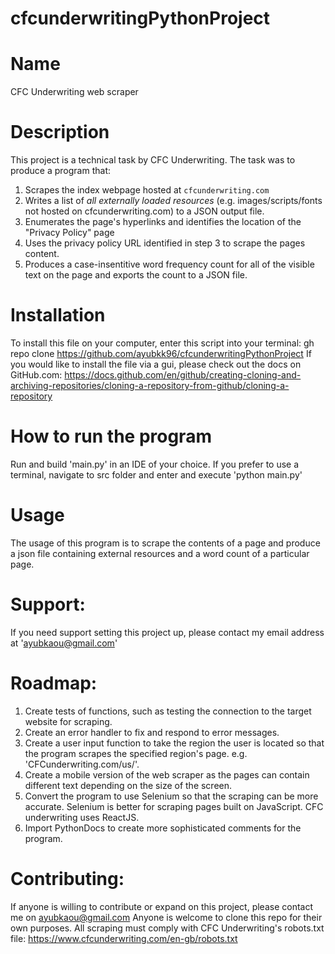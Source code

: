 # cfcunderwritingPythonProject
# Name
CFC Underwriting web scraper

# Description
This project is a technical task by CFC Underwriting.
The task was to produce a program that:
1. Scrapes the index webpage hosted at `cfcunderwriting.com`
2. Writes a list of *all externally loaded resources* (e.g. images/scripts/fonts not hosted
on cfcunderwriting.com) to a JSON output file.
3. Enumerates the page's hyperlinks and identifies the location of the "Privacy Policy"
page
4. Uses the privacy policy URL identified in step 3 to scrape the pages content.
5. Produces a case-insentitive word frequency count for all of the visible text on the page and exports the count to a JSON file.

# Installation
To install this file on your computer, enter this script into your terminal: gh repo clone https://github.com/ayubkk96/cfcunderwritingPythonProject
If you would like to install the file via a gui, please check out the docs on GitHub.com: https://docs.github.com/en/github/creating-cloning-and-archiving-repositories/cloning-a-repository-from-github/cloning-a-repository

# How to run the program
Run and build 'main.py' in an IDE of your choice.
If you prefer to use a terminal, navigate to src folder and enter and execute 'python main.py'

# Usage
The usage of this program is to scrape the contents of a page and produce a json file containing external resources and a word count of a particular page.

# Support:
If you need support setting this project up, please contact my email address at 'ayubkaou@gmail.com'

# Roadmap:
1. Create tests of functions, such as testing the connection to the target website for scraping.
2. Create an error handler to fix and respond to error messages.
3. Create a user input function to take the region the user is located so that the program scrapes the specified region's page. e.g. 'CFCunderwriting.com/us/'.
4. Create a mobile version of the web scraper as the pages can contain different text depending on the size of the screen.
5. Convert the program to use Selenium so that the scraping can be more accurate. Selenium is better for scraping pages built on JavaScript. CFC underwriting uses ReactJS.
6. Import PythonDocs to create more sophisticated comments for the program.

# Contributing:
If anyone is willing to contribute or expand on this project, please contact me on ayubkaou@gmail.com
Anyone is welcome to clone this repo for their own purposes. All scraping must comply with CFC Underwriting's robots.txt file: https://www.cfcunderwriting.com/en-gb/robots.txt
